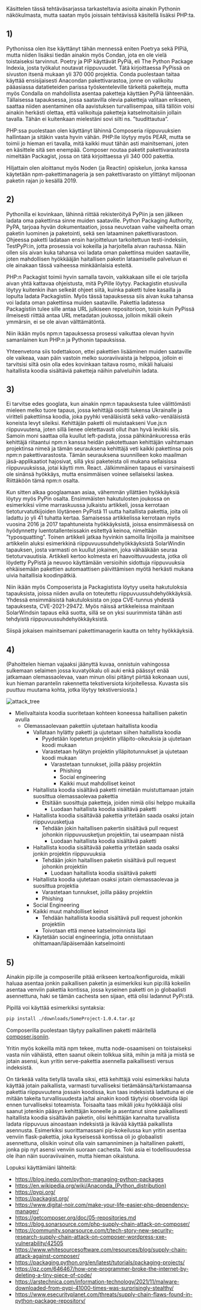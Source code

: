 Käsittelen tässä tehtäväsarjassa tarkasteltavia asioita ainakin
Pythonin näkökulmasta, mutta saatan myös joissain tehtävissä käsitellä
lisäksi PHP:ta.

## 1)

Pythonissa olen itse käyttänyt tähän mennessä eniten Poetrya sekä PIPiä, mutta niiden lisäksi tiedän ainakin myös Condan, jota en ole vielä toistaiseksi tarvinnut. Poetry ja PIP käyttävät PyPiä, eli The Python Package Indexia, josta työkalut noutavat riippuvuudet. Tätä kirjoittaessa PyPissä on sivuston itsenä mukaan yli 370 000 projektia. 
Conda puolestaan taitaa käyttää ensisijaisesti Anacondan pakettivarastoa, jonne on valikoitu pääasiassa datatieteiden parissa työskenteleville tärkeitä paketteja, mutta myös Condalla on mahdollista asentaa paketteja käyttäen PyPiä lähteenään.
Tällaisessa tapauksessa, jossa saatavilla olevia paketteja valitaan erikseen, saattaa niiden asentaminen olla aavistuksen turvallisempaa, sillä tällöin voisi ainakin herkästi olettaa, että valikoituja paketteja katselmoitaisiin jollain tavalla. Tähän ei kuitenkaan mielestäni sovi silti ns. ”tuudittautua”.

PHP:ssa puolestaan olen käyttänyt lähinnä Composeria riippuvuuksien hallintaan ja sitäkin vasta hyvin vähän. PHP:lle löytyy myös PEAR, mutta se toimii jo hieman eri tavalla, mitä kaikki muut tähän asti mainitsemani, joten en käsittele sitä sen enempää.
Composer noutaa paketit pakettivarastosta nimeltään Packagist, jossa on tätä kirjoittaessa yli 340 000 pakettia.

Hiljattain olen aloittanut myös Noden (ja Reactin) opiskelun, jonka kanssa käytetään npm-pakettimanageria ja sen pakettivarasto on ylittänyt miljoonan paketin rajan jo kesällä 2019.

## 2)

Pythonilla ei kovinkaan, lähinnä riittää rekisteröityä PyPiin ja sen jälkeen ladata oma pakettinsa sinne muiden saataville. Python Packaging Authority, PyPA, tarjoaa hyvän dokumentaation, jossa neuvotaan vaihe vaiheelta oman paketin luominen ja paketointi, sekä sen lataaminen pakettivarastoon. Ohjeessa paketti ladataan ensin harjoitteluun tarkoitettuun testi-indeksiin, TestPyPi:in, jotta prosessia voi kokeilla ja harjoitella aivan rauhassa.
Näin ollen siis aivan kuka tahansa voi ladata oman pakettinsa muiden saataville, joten mahdollisen hyökkääjän haitallisen paketin lataamiselle palveluun ei ole ainakaan tässä vaiheessa minkäänlaisia esteitä.

PHP:n Packagist toimii hyvin samalla tavoin, vaikkakaan sille ei ole tarjolla aivan yhtä kattavaa ohjeistusta, mitä PyPille löytyy. Packagistin etusivulla löytyy kuitenkin ihan selkeät ohjeet siitä, kuinka paketti tulee kasailla ja lopulta ladata Packagistiin. Myös tässä tapauksessa siis aivan kuka tahansa voi ladata oman pakettinsa muiden saataville. Pakettia ladatessa Packagistiin tulee sille antaa URL julkiseen repositorioon, toisin kuin PyPissä ilmeisesti riittää antaa URL metadatan joukossa, jolloin mikäli oikein ymmärsin, ei se ole aivan välttämätöntä.

Niin ikään myös npm:n tapauksessa prosessi vaikuttaa olevan hyvin samanlainen kun PHP:n ja Pythonin tapauksissa. 

Yhteenvetona siis todettakoon, ettei pakettien lisääminen muiden saataville ole vaikeaa, vaan päin vastoin melko suoraviivaista ja helppoa, jolloin ei tarvitsisi siltä osin olla edes kovinkaan taitava rosmo, mikäli haluaisi haitallista koodia sisältäviä paketteja näihin palveluihin ladata.

## 3)

Ei tarvitse edes googlata, kun ainakin npm:n tapauksesta tulee välittömästi mieleen melko tuore tapaus, jossa kehittäjä osoitti tukensa Ukrainalle ja viritteli pakettiinsa koodia, joka pyyhki venäläisistä sekä valko-venäläisistä koneista levyt sileiksi. Kehittäjän paketti oli muistaakseni Vue.js:n riippuvuutena, joten sillä lienee oletettavasti ollut ihan hyvä levikki siis.
Samoin moni saattaa olla kuullut left-padista, jossa pähkinänkuoressa eräs kehittäjä riitaantui npm:n kanssa heidän pakotettuaan kehittäjän vaihtamaan projektinsa nimeä ja tämän seurauksena kehittäjä veti kaikki pakettinsa pois npm:n pakettivarastosta. Tämän seurauksena suunnilleen koko maailman jäsä-applikaatiot hajosivat, sillä yksi paketeista oli mukana sellaisissa riippuvuuksissa, jotai käytti mm. React. 
Jälkimmäinen tapaus ei varsinaisesti ole sinänsä hyökkäys, mutta ensimmäisen voinee sellaiseksi laskea. Riittäköön tämä npm:n osalta.

Kun sitten alkaa googlaamaan asiaa, vähemmän yllättäen hyökkäyksiä löytyy myös PyPin osalta. Ensimmäisten hakutulosten joukossa on esimerkiksi viime marraskuussa julkaistu artikkeli, jossa kerrotaan tietoturvatutkijoiden löytäneen PyPistä 11 uutta haitallista pakettia, joita oli ladattu jo yli 41 tuhatta kertaa. Samaisessa artikkelissa kerrotaan myös vuosina 2016 ja 2017 tapahtuneista hyökkäyksistä, joissa ensimmäisessä on hyödynnetty luentotallenteissakin esitettyä keinoa, nimeltään ”typosquatting”. Toinen artikkeli jatkaa hyvinkin samoilla linjoilla ja mainitsee artikkelin aluksi esimerkkinä riippuvuussuhdehyökkäyksistä SolarWindin tapauksen, josta varmasti on kuullut jokainen, joka vähääkään seuraa tietoturvauutisia. Artikkeli kertoo kolmesta eri haavoittuvuudesta, jotka oli löydetty PyPistä ja neuvoo käyttämään versioihin sidottuja riippuvuuksia ehkäisemään pakettien automaattisen päivittämisen myötä herkästi mukana uivia haitallisia koodinpätkiä.

Niin ikään myös Composerista ja Packagistista löytyy useita hakutuloksia tapauksista, joissa niiden avulla on toteutettu riippuvuussuhdehyökkäyksiä. Yhdessä ensimmäisistä hakutuloksista on jopa CVE-tunnus yhdestä tapauksesta, CVE-2021-29472. Myös näissä artikkeleissa mainitaan SolarWindsin tapaus eikä suotta, sillä se on yksi suurimmista tähän asti tehdyistä riippuvuussuhdehyökkäyksistä.

Siispä jokaisen mainitsemani pakettimanagerin kautta on tehty hyökkäyksiä.

## 4)

(Pahoittelen hieman vajaaksi jäänyttä kuvaa, onnistuin vahingossa sulkemaan selaimen jossa kuvatyökalu oli auki enkä päässyt enää jatkamaan olemassaolevaa, vaan minun olisi pitänyt piirtää kokonaan uusi, kun hieman parantelin rakennetta tekstiversiota kirjoitellessa. Kuvasta siis puuttuu muutama kohta, jotka löytyy tekstiversiosta.)

![attack_tree](attack_tree.png)

- Mielivaltaista koodia suoritetaan kohteen koneessa haitallisen paketin avulla
    - Olemassaolevaan pakettiin ujutetaan haitallista koodia
        - Vallataan hylätty paketti ja ujutetaan siihen haitallista koodia
            - Pyydetään lopetetun projektin ylläpito-oikeuksia ja ujutetaan koodi mukaan
            - Varastetaan hylätyn projektin ylläpitotunnukset ja ujutetaan koodi mukaan
                - Varastetaan tunnukset, joilla pääsy projektiin
                    - Phishing
                    - Social engineering
                    - Kaikki muut mahdolliset keinot
        - Haitallista koodia sisältävä paketti nimetään muistuttamaan jotain suosittua olemassaolevaa pakettia
            - Etsitään suosittuja paketteja, joiden nimiä olisi helppo mukailla
                - Luodaan haitallista koodia sisältävä paketti
        - Haitallista koodia sisältävää pakettia yritetään saada osaksi jotain riippuvuusketjua
            - Tehdään jokin haitallisen pakertin sisältävä pull request johonkin riippuvuusketjun projektiin, tai useampaan niistä
                - Luodaan haitallista koodia sisältävä paketti
        - Haitallista koodia sisältävää pakettia yritetään saada osaksi jonkin projektin riippuvuuksia
            - Tehdään jokin haitallisen paketin sisältävä pull request johonkin projektiin
                - Luodaan haitallista koodia sisältävä paketti
        - Haitallista koodia ujutetaan osaksi jotain olemassaolevaa ja suosittua projektia
            - Varastetaan tunnukset, joilla pääsy projektiin
	        - Phishing
 	 	- Social Engineering
		- Kaikki muut mahdolliset keinot
            - Tehdään haitallista koodia sisältävä pull request johonkin projektiin
	        - Toivotaan että menee katselmoinnista läpi
		- Käytetään social engineeringia, jotta onnistutaan ohittamaan/läpäisemään katselmointi

## 5)

Ainakin pip:ille ja composerille pitää erikseen kertoa/konfiguroida, mikäli haluaa asentaa jonkin paikallisen paketin ja esimerkiksi kun pip:illä kokeilin asentaa venviin pakettia kontissa, jossa kyseinen paketti on jo globaalisti asennettuna, haki se tämän cachesta sen sijaan, että olisi ladannut PyPi:stä. 

Pipillä voi käyttää esimerkiksi syntaksia:

```bash
pip install ./downloads/SomeProject-1.0.4.tar.gz
```

Composerilla puolestaan täytyy paikallinen paketti määritellä [composer.jsoniin](https://getcomposer.org/doc/05-repositories.md).

Yritin myös kokeilla mitä npm tekee, mutta node-osaamiseni on toistaiseksi vasta niin vähäistä, etten saanut oikein tolkkua siitä, mihin ja mitä ja mistä se jotain asensi, kun yritin serve-pakettia asennella paikallisesti versus indeksistä.

On tärkeää valita tietyllä tavalla siksi, että kehittäjä voisi esimerkiksi haluta käyttää jotain paikallista, varmasti turvalliseksi tietämäänsä/tarkistamaansa pakettia riippuvuutena jossain koodissa, kun taas indeksistä ladattuna ei ole mitään takeita turvallisuudesta ja/tai ainakin koodi täytyisi observoida läpi ennen turvalliseksi toteamista. Toisaalta taas mikäli joku hyökkääjä olisi saanut jotenkin pääsyn kehittäjän koneelle ja asentanut sinne paikallisesti haitallista koodia sisältävän paketin, olisi kehittäjän kannalta turvallista ladata riippuvuus ainoastaan indeksistä ja ikävää käyttää paikallista asennusta. Esimerkiksi suorittamassani pip-kokeilussa kun yritin asentaa venviin flask-pakettia, joka kyseisessä kontissa oli jo globaalisti asennettuna, olisikin voinut olla vain samanniminen ja haitallinen paketti, jonka pip nyt asensi venviin suoraan cachesta. Toki asia ei todellisuudessa ole ihan näin suoraviivainen, mutta hieman oikaistuna.


Lopuksi käyttämiäni lähteitä:
 - https://blog.inedo.com/python-managing-python-packages
 - https://en.wikipedia.org/wiki/Anaconda_(Python_distribution)
 - https://pypi.org/
 - https://packagist.org/
 - https://www.digital-noir.com/make-your-life-easier-php-dependency-manager/
 - https://getcomposer.org/doc/05-repositories.md
 - https://blog.sonarsource.com/php-supply-chain-attack-on-composer/
 - https://community.sonarsource.com/t/tech-story-new-security-research-supply-chain-attack-on-composer-wordpress-xxe-vulnerability/42505
 - https://www.whitesourcesoftware.com/resources/blog/supply-chain-attack-against-composer/
 - https://packaging.python.org/en/latest/tutorials/packaging-projects/
 - https://qz.com/646467/how-one-programmer-broke-the-internet-by-deleting-a-tiny-piece-of-code/
 - https://arstechnica.com/information-technology/2021/11/malware-downloaded-from-pypi-41000-times-was-surprisingly-stealthy/
 - https://www.esecurityplanet.com/threats/supply-chain-flaws-found-in-python-package-repository/
